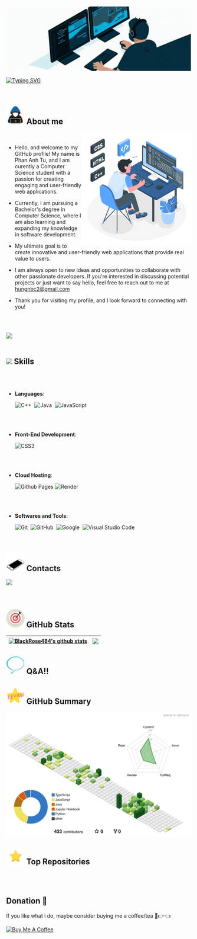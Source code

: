 <p align="center">
    <img src="./assets/coding.gif">
</p>


[![Typing SVG](https://readme-typing-svg.demolab.com?font=Press+Start+2P&size=30&pause=1000&color=23F7EB&center=true&vCenter=true&width=1200&height=200&lines=Hello+everyone+!!;My+name+is+Nguyen+Ngoc+Hung...;I'm+a+Computer+Science+student;+at+UET+-+VNU+%E2%9D%A4%EF%B8%8F;Welcome+to+my+Github+profile+%F0%9F%98%8A)](https://git.io/typing-svg)

<br>



	
## <picture><img src = "https://github.com/0xAbdulKhalid/0xAbdulKhalid/raw/main/assets/mdImages/about_me.gif" width = 50px></picture> **About me**

<picture>
  <source media="(max-width: 767px)" srcset="">
  <img align="right" alt="" src="./assets/mdImages/programming.svg" width=300px>
</picture>

<br>


- Hello, and welcome to my GitHub profile! My name is Phan Anh Tu, and I am curently a Computer Science student with a passion for creating engaging and user-friendly web applications. 

- Currently, I am pursuing a Bachelor's degree in Computer Science, where I am also learning and expanding my knowledge in software development.

- My ultimate goal is to create innovative and user-friendly web applications that provide real value to users.

- I am always open to new ideas and opportunities to collaborate with other passionate developers. If you're interested in discussing potential projects or just want to say hello, feel free to reach out to me at <a href="mailto:hungnbc2@gmail.com">hungnbc2@gmail.com</a>

- Thank you for visiting my profile, and I look forward to connecting with you!

<br><br>

<img src="https://user-images.githubusercontent.com/73097560/115834477-dbab4500-a447-11eb-908a-139a6edaec5c.gif"><br><br>



## <picture><img src = "https://media2.giphy.com/media/QssGEmpkyEOhBCb7e1/giphy.gif?cid=ecf05e47a0n3gi1bfqntqmob8g9aid1oyj2wr3ds3mg700bl&rid=giphy.gif" width = 50px></picture> **Skills**
<br>

<br>

<p align="center">

- **Languages**:

    ![C++](https://img.shields.io/badge/C%2B%2B-blue?style=for-the-badge&logo=C%2B%2B)&nbsp;
    ![Java](https://img.shields.io/badge/Java-orange?style=for-the-badge&logo=Java)&nbsp;
    ![JavaScript](https://img.shields.io/badge/JavaScript-red?style=for-the-badge&logo=JavaScript)&nbsp;

<br>

<br>   
    
- **Front-End Development**:

   ![CSS3](https://img.shields.io/badge/CSS%20-%231572B6.svg?style=for-the-badge&logo=css3&logoColor=white)&nbsp;

<br>

<br>

- **Cloud Hosting**:

    ![Github Pages](https://img.shields.io/badge/GitHub%20Pages-%23327FC7.svg?style=for-the-badge&logo=github&logoColor=white)
    ![Render](https://img.shields.io/badge/Render-%23327FC7.svg?style=for-the-badge&logo=render&logoColor=white)
    
<br>

<br>

- **Softwares and Tools**:

    ![Git](https://img.shields.io/badge/git-%23F05033.svg?style=for-the-badge&logo=git&logoColor=white)&nbsp;
    ![GitHub](https://img.shields.io/badge/github-%23121011.svg?style=for-the-badge&logo=github&logoColor=white)&nbsp;
    ![Google](https://img.shields.io/badge/google-%234285F4.svg?style=for-the-badge&logo=google&logoColor=white)&nbsp;
    ![Visual Studio Code](https://img.shields.io/badge/VS%20Code-0078d7.svg?style=for-the-badge&logo=visual-studio-code&logoColor=white)&nbsp;

<br>




## <picture><img src = "phonel.gif" width = 50px></picture> **Contacts**

<p align="center">


![](https://komarev.com/ghpvc/?username=BlackRose484&style=flat-square)

<br>


## <picture><img src = "target-6601.gif" width = 50px></picture> **GitHub Stats**

<div align="center">
  
| <a href="https://github.com/BlackRose484?tab=repositories"><img align="center" src="http://github-profile-summary-cards.vercel.app/api/cards/repos-per-language?username=BlackRose484&theme=2077" alt="BlackRose484's github stats" /></a> | <a href="https://github.com/BlackRose484?tab=repositories"><img align="center" src="http://github-profile-summary-cards.vercel.app/api/cards/stats?username=BlackRose484&theme=2077" /></a> |
| ------------- | ------------- |

</div>



## <picture><img src = "giphy.gif" width = 50px></picture> **Q&A!!**



## <picture><img src = "l.gif" width = 50px></picture> **GitHub Summary**

<p align="center" >
	<picture>
	  <source media="(prefers-color-scheme: dark)"  srcset="https://raw.githubusercontent.com/BlackRose484/BlackRose484/ouput-3d-contrib/night.svg" />
	  <source media="(prefers-color-scheme: light)" srcset="https://raw.githubusercontent.com/BlackRose484/BlackRose484/ouput-3d-contrib/day.svg" />
	  <img alt="github profile contributions chart"    src="https://raw.githubusercontent.com/BlackRose484/BlackRose484/ouput-3d-contrib/day.svg" />
	</picture>
</p>




## <picture><img src = "christmas-lights-transparent-background-56832-usagif.gif" width = 50px></picture> **Top Repositories**

<div align="center">


</div>



<br />
<br />





## Donation 🥰 
If you like what i do, maybe consider buying me a coffee/tea 🥺👉👈

<a href="" target="_blank"><img src="https://cdn.buymeacoffee.com/buttons/v2/default-red.png" alt="Buy Me A Coffee" width="150" ></a>
